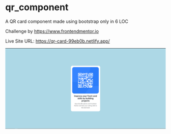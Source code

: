 # qr_component

A QR card component made using bootstrap only in 6 LOC 

Challenge by https://www.frontendmentor.io 

Live Site URL: https://qr-card-99eb0b.netlify.app/


![](images/Screenshot%202022-04-15%20164809.png)
